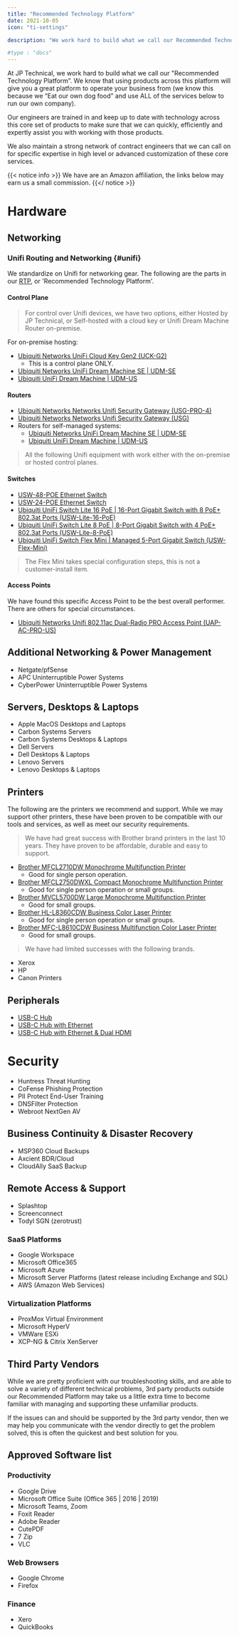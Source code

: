 ```yaml
---
title: "Recommended Technology Platform"
date: 2021-10-05
icon: "ti-settings"

description: "We work hard to build what we call our Recommended Technology Platform. We 'Eat our own dog food' and use ALL of the services listed to run our own company."

#type : "docs"
---
```

At JP Technical, we work hard to build what we call our "Recommended Technology Platform”. We know that using products across this platform will give you a great platform to operate your business from (we know this because we “Eat our own dog food” and use ALL of the services below to run our own company).

Our engineers are trained in and keep up to date with technology across this core set of products to make sure that we can quickly, efficiently and expertly assist you with working with those products.

We also maintain a strong network of contract engineers that we can call on for
specific expertise in high level or advanced customization of these core
services.

{{< notice info >}}
We have are an Amazon affiliation, the links below may earn us a small commission.
{{</ notice >}}

# Hardware
## Networking
### Unifi Routing and Networking {#unifi}
We standardize on Unifi for networking gear. The following are the parts in our [RTP](#), or 'Recommended Technology Platform'.

#### Control Plane
> For control over Unifi devices, we have two options, either Hosted by
> JP Technical, or Self-hosted with a cloud key or Unifi Dream Machine
> Router on-premise.

For on-premise hosting:
- [Ubiquiti Networks UniFi Cloud Key Gen2 (UCK-G2)](https://amzn.to/3cvmJTQ)
  - This is a control plane ONLY.
- [Ubiquiti Networks UniFi Dream Machine SE | UDM-SE](https://amzn.to/3CIUN9L)
- [Ubiquiti UniFi Dream Machine | UDM-US](https://amzn.to/3AWy09i)
#### Routers
- [Ubiquiti Networks Networks Unifi Security Gateway (USG-PRO-4)](https://amzn.to/3AWy09i)
- [Ubiquiti Networks Networks Unifi Security Gateway (USG)](https://amzn.to/3KuSdWW)
- Routers for self-managed systems:
	- [Ubiquiti Networks UniFi Dream Machine SE | UDM-SE](https://amzn.to/3CIUN9L)
	- [Ubiquiti UniFi Dream Machine | UDM-US](https://amzn.to/3AWy09i)
> All the following Unifi equipment with work either with the on-premise or hosted control planes.
#### Switches
- [USW-48-POE Ethernet Switch](https://amzn.to/3Qa79eo)
- [USW-24-POE Ethernet Switch](https://amzn.to/3B0WQoE)
- [Ubiquiti UniFi Switch Lite 16 PoE | 16-Port Gigabit Switch with 8 PoE+ 802.3at Ports (USW-Lite-16-PoE)](https://amzn.to/3KyfR4D)
- [Ubiquiti UniFi Switch Lite 8 PoE | 8-Port Gigabit Switch with 4 PoE+ 802.3at Ports (USW-Lite-8-PoE)](https://amzn.to/3CMAdFw)
- [Ubiquiti UniFi Switch Flex Mini | Managed 5-Port Gigabit Switch (USW-Flex-Mini)](https://amzn.to/3Q1SFwM)
> The Flex Mini takes special configuration steps, this is not a customer-install item.
#### Access Points
We have found this specific Access Point to be the best overall performer. There are others for special circumstances.
- [Ubiquiti Networks Unifi 802.11ac Dual-Radio PRO Access Point (UAP-AC-PRO-US)](https://amzn.to/3pXVepi)


## Additional Networking & Power Management
- Netgate/pfSense
- APC Uninterruptible Power Systems
- CyberPower Uninterruptible Power Systems

## Servers, Desktops & Laptops
- Apple MacOS Desktops and Laptops
- Carbon Systems Servers
- Carbon Systems Desktops & Laptops
- Dell Servers
- Dell Desktops & Laptops
- Lenovo Servers
- Lenovo Desktops & Laptops

## Printers
The following are the printers we recommend and support. While we may support
other printers, these have been proven to be compatible with our tools and
services, as well as meet our security requirements.
> We have had great success with Brother brand printers in the last 10
> years. They have proven to be affordable, durable and easy to support.
- [Brother MFCL2710DW Monochrome Multifunction Printer](https://amzn.to/3Q0H2qa)
  - Good for single person operation.
- [Brother MFCL2750DWXL Compact Monochrome Multifunction Printer](https://amzn.to/3pXshty)
  - Good for single person operation or small groups.
- [Brother MVCL5700DW Large Monochrome Multifunction Printer](https://amzn.to/3cB84Xu)
  - Good for small groups.
- [Brother HL-L8360CDW Business Color Laser Printer](https://amzn.to/3AWCFrO)
  - Good for single person operation or small groups.
- [Brother MFC-L8610CDW Business Multifunction Color Laser Printer](https://amzn.to/3crQTYp)
  - Good for small groups.
> We have had limited successes with the following brands.
- Xerox
- HP
- Canon Printers

## Peripherals
- [USB-C Hub](https://amzn.to/3cufdc7)
- [USB-C Hub with Ethernet](https://amzn.to/3R3coh7)
- [USB-C Hub with Ethernet & Dual HDMI](https://amzn.to/3Ts64kM)


# Security
- Huntress Threat Hunting
- CoFense Phishing Protection
- PII Protect End-User Training
- DNSFilter Protection
- Webroot NextGen AV

## Business Continuity & Disaster Recovery

- MSP360 Cloud Backups
- Axcient BDR/Cloud
- CloudAlly SaaS Backup

## Remote Access & Support

- Splashtop
- Screenconnect
- Todyl SGN (zerotrust)


### SaaS Platforms

- Google Workspace
- Microsoft Office365
- Microsoft Azure
- Microsoft Server Platforms (latest release including Exchange and SQL)
- AWS (Amazon Web Services)

### Virtualization Platforms

- ProxMox Virtual Environment
- Microsoft HyperV
- VMWare ESXi
- XCP-NG & Citrix XenServer

## Third Party Vendors

While we are pretty proficient with our troubleshooting skills, and are able to
solve a variety of different technical problems, 3rd party products outside our
Recommended Platform may take us a little extra time to become familiar with
managing and supporting these unfamiliar products.

If the issues can and should be supported by the 3rd party vendor, then we may
help you communicate with the vendor directly to get the problem solved, this is
often the quickest and best solution for you.

## Approved Software list

### Productivity

- Google Drive
- Microsoft Office Suite (Office 365 | 2016 | 2019)
- Microsoft Teams, Zoom
- Foxit Reader
- Adobe Reader
- CutePDF
- 7 Zip
- VLC

### Web Browsers

- Google Chrome
- Firefox

### Finance

- Xero
- QuickBooks
